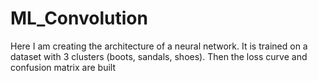 # ML_Convolution
Here I am creating the architecture of a neural network. It is trained on a dataset with 3 clusters (boots, sandals, shoes). Then the loss curve and confusion matrix are built
